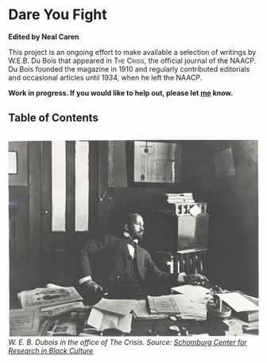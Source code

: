 # Dare You Fight



**Edited by Neal Caren**

This project is an ongoing effort to make available a selection of writings by W.E.B. Du Bois that appeared in <span style="font-variant:small-caps;">The Crisis</span>, the official journal of the NAACP. Du Bois founded the magazine in 1910 and regularly contributed editorials and occasional articles until 1934, when he left the NAACP.


**Work in progress. If you would like to help out, please let [me](mailto:nealcaren@unc.edu) know.**

## Table of Contents

```{tableofcontents}
```

![](Images/nypl.digitalcollections.510d47dc-8fb3-a3d9-e040-e00a18064a99.001.w.jpg)
*W. E. B. Dubois in the office of The Crisis. Source: [Schomburg Center for Research in Black Culture](https://digitalcollections.nypl.org/items/510d47dc-8fb3-a3d9-e040-e00a18064a99)*
